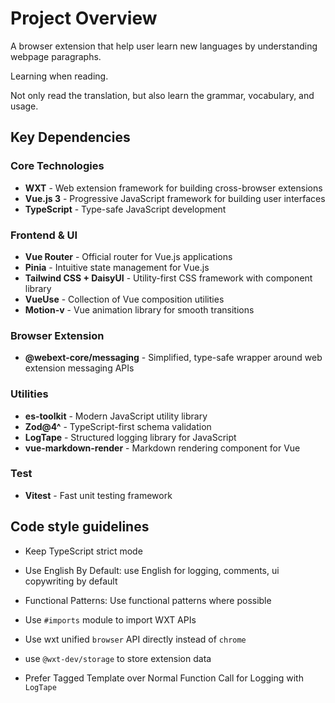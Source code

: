 # Project Overview

A browser extension that help user learn new languages by understanding webpage paragraphs.

Learning when reading.

Not only read the translation, but also learn the grammar, vocabulary, and usage.

## Key Dependencies

### Core Technologies
- **WXT** - Web extension framework for building cross-browser extensions
- **Vue.js 3** - Progressive JavaScript framework for building user interfaces
- **TypeScript** - Type-safe JavaScript development

### Frontend & UI
- **Vue Router** - Official router for Vue.js applications
- **Pinia** - Intuitive state management for Vue.js
- **Tailwind CSS + DaisyUI** - Utility-first CSS framework with component library
- **VueUse** - Collection of Vue composition utilities
- **Motion-v** - Vue animation library for smooth transitions

### Browser Extension
- **@webext-core/messaging** - Simplified, type-safe wrapper around web extension messaging APIs

### Utilities
- **es-toolkit** - Modern JavaScript utility library
- **Zod@4^** - TypeScript-first schema validation
- **LogTape** - Structured logging library for JavaScript
- **vue-markdown-render** - Markdown rendering component for Vue

### Test
- **Vitest** - Fast unit testing framework

## Code style guidelines

- Keep TypeScript strict mode
- Use English By Default: use English for logging, comments, ui copywriting by default
- Functional Patterns: Use functional patterns where possible

- Use `#imports` module to import WXT APIs
- Use wxt unified `browser` API directly instead of `chrome`
- use `@wxt-dev/storage` to store extension data
- Prefer Tagged Template over Normal Function Call for Logging with `LogTape`
